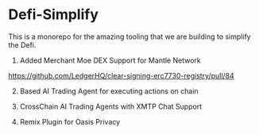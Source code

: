 # Defi-Simplify


This is a monorepo for the amazing tooling that we are building to simplify the Defi.

1. Added Merchant Moe DEX Support for Mantle Network

https://github.com/LedgerHQ/clear-signing-erc7730-registry/pull/84

2. Based AI Trading Agent for executing actions on chain

3. CrossChain AI Trading Agents with XMTP Chat Support

4. Remix Plugin for Oasis Privacy

